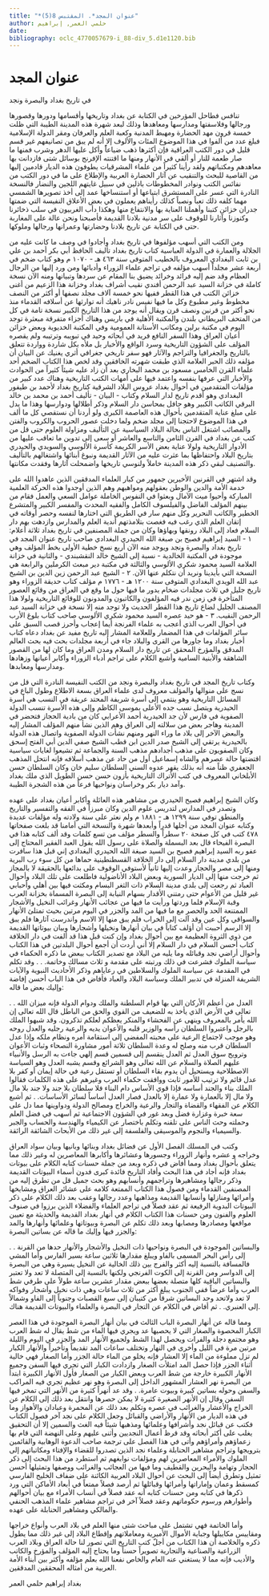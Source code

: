 ```yaml
---
title: "*عنوان المجد*. المقتبس 8(5)"
author: حلمي العمر, إبراهيم
date: 
bibliography: oclc_4770057679-i_88-div_5.d1e1120.bib
---
```




#  عنوان المجد 


 في تاريخ بغداد والبصرة ونجد 

 تنافس فطاحل المؤرخين في الكتابة عن بغداد وتاريخها وأقسامها ودورها وقصورها ورجالها وفلاسفتها ومدارسها ومعاهدها وذلك لبعد شهرة هذه المدينة الطيبة التي ظلت  خمسة  قرون مهد الحضارة ومهبط المدنية وكعبة العلم والعرفان ومقر الدولة الإسلامية فبلغ عدد من ألفوا في هذا الموضوع المئات والألوف إلا أنه لم يبق من تصانيفهم غير قسم قليل في دور الكتب العراقية فإن أكثرها ذهب ضياعاًً وأكل عليها الدهر وشرب فمنها ما صار طعمة للنار أو ألقي في الأنهار ومنها ما اقتنته الإفرنج بوسائل شتى فازدانت بها معاهدهم ومكتباتهم ولقد رأينا كثيراً من علماء المشرقيات يطوفون هذه الديار قادمين إليها من القاصية للبحث والتنقيب عن آثار الحضارة العربية والإطلاع على ما في دور الكتب من نفائس الكتب ونوادر المخطوطات باذلين في سبيل غايتهم اللجين والنضار فالنسخة النادرة التي عسر على المستشرق ابتياعها أو استنساخها عمد إلى أخذ تصويرها الشمسي مهما كلفه ذلك تعباً ونصباً كذلك رأيناهم يعملون في بعض الأعلاق النفيسة التي ضمتها جدران خزائن كتبنا وأهملنا العناية بها والانتفاع منها وهكذا دأب الغربيون في سلب ذخائرنا وكنوزنا وآثارنا للوقوف على سر مدنية بلادنا القديمة فأصبحنا ونحن عالة على المغاربة حتى في الكتابة عن تاريخ بلادنا وحضارتها وعمرانها ورجالها وملوكها. 

 ومن الكتب التي أسهب مؤلفوها في تاريخ بغداد وأجادوا في وصف ما كانت عليه من الجلالة والعمارة في الدولة العباسية كتاب تاريخ بغداد تأليف الحافظ أبي بكر أحمد بن علي بن ثابت البغدادي المعروف بالخطيب المتوفى سنة  ٤٦٣  هـ -  ١٠٧٠  م وهو كتاب ضخم في  أربعة  عشر  مجلداً أسهب مؤلفه في تراجم علماء الزوراء وأدبائها ومن ورد إليها من الرجال العظام وقد ضم إليه فرائد وخرائد يضيق بنا المقام عن سردها وتبيانها ومنه الآن نسخة كاملة في خزانة السيد عبد الرحمن أفندي نقيب أشراف بغداد وخزانة هذا الزعيم من أغنى خزائن الكتب في هذا القطر ففيها نحو  خمسة آلاف  مجلد نصفها أو أكثر من النصف مخطوط وغير مطبوع وكل ما فيها نفيس نادر ناهيك أنه توارثها عن أسلافه القدماء منذ نحو أكثر من قرنين ونصف قرن ويقال أنه يوجد من هذا التاريخ الكبير نسخة تامة في كل   من المتحف البريطاني بلندن والمكتبة الأهلية في باريس وهناك أجزاء متفرقة مبعثرة توجد اليوم في مكتبة برلين ومكاتب الأستانة العمومية وفي المكتبة الخديوية وبعض خزائن أعيان العراق وهذا السفر النافع فريد في أبحاثه وحيد في تبويبه وترتيبه ولم يقصره المؤلف على الشؤون التاريخية وسرد الواقع والأخبار بل ملأه بكل شاردة وواردة تتعلق بالتاريخ والجغرافيا والتراجم والآثار فهو سفر تاريخي جغرافي أثري يغنيك عن البيان أن مؤلفه ذلك الحبر العلامة الذي طبقت شهرته الخافقين وقد لخص هذا الكتاب الضخم  أحد  علماء القرن الخامس مسعود بن محمد البخاري بعد أن زاد عليه شيئاً كثيراً من الحوادث والأخبار التي عرفها بنفسه واعتمد فيها على أمهات الكتب التاريخية وهناك عدد كبير من مؤلفات المتقدمين في أحوال بغداد عروس البلاد الشرقية كتاريخ بغداد لأحمد بن طيفور البغدادي وهو أقدم تاريخ لدار السلام وكتاب - البيان - تأليف أحمد بن محمد بن خالد البرقي الكاتب الكبير وهو حافل بمحاسن دار السلام وذكر أطلالها ودوارسها وهذا ما يدل على مبلغ عناية المتقدمين بأحوال هذه العاصمة الكبرى ولو أردنا أن نستقصي كل ما  ألف  في هذا الموضوع لاحتجنا إلى مجلد ضخم ولما دخلت عصور الحروب والكروب والفتن والمصائب اشتغل الناس بحالة البلاد السياسية عن التأليف ومزاولة العلوم حتى قل من كتب عن بغداد في القرن الثامن والتاسع والعاشر أو سعى إلى تدوين ما تعاقب عليها من الأدوار التاريخية ولولا عناية بعض الأسر الكريمة كأسرة الألوسي والسويدي والحيدري بتاريخ البلاد واحتفاظها بما عثرت عليه من الآثار القديمة ونبوغ أبنائها واشتغالهم بالتأليف والتصنيف لبقي ذكر هذه المدينة خاملاً ولنوسي تاريخها واضمحلت آثارها وفقدت مكانتها. 

 وقد اشتهر في القرنين الأخيرين جمهور من كبار العلماء المدققين الذين عاهدوا الله على خدمة الأمة والدين والوطن بعقولهم ومواهبهم وهم الذين أوجدوا هذه الحركة العلمية المباركة وأحيوا ميت الآمال وبعثوا في النفوس الخاملة عوامل السعي والعمل فقام من بينهم المؤلف الفاضل والفيلسوف الكامل والفقيه المحدث والمفسر الكبير والمتشرع الخطير والكاتب النحرير وكل منهم سار في الطريق التي اختارها لنفسه وحصر أوقاته في إتقان العلم الذي رغب فيه فغصت بتلامذتهم أندية العلم والمدارس وازدهت بهم دار السلام فعاد إلى البلاد رونقها وبهاؤها وكان من جملة المصنفين في تاريخ بغداد  ثلاثة  أعلام:  ١  -   السيد إبراهيم فصيح بن صبغة الله الحيدري البغدادي صاحب تاريخ عنوان المجد في تاريخ بغداد والبصرة ونجد ويوجد منه الآن  أربع  نسخ خطية الأولى بخط المؤلف وهي موجودة في المكتبة الخالدية - نسبة إلى الشيخ خالد النقشبندي - والثانية في خزانة العلامة السيد محمود شكري الألوسي والثالثة في مكتبة دير مبعث الكرملين والرابعة هي النسخة التي بأيدينا ونريد أن نتكلم عنها الآن.  ٢  - الشيخ عبد الرحمن زين الدين بن الشيخ عبد الله الويدي البغدادي المتوفى سنة  ١٢٠٠  هـ -  ١٧٧٦  م مؤلف كتاب حديقة الزوراء وهو تاريخ جليل في  ثلاث  مجلدات ضخام يدور ما فيها حول ما وقع في العراق من وقائع العصور المتأخرة في زمن ندر فيه المؤلفون والكاتبون والمدونون للوقائع التاريخية ولولا هذا المصنف الجليل لضاع تاريخ هذا القطر الحديث ولا توجد منه إلا نسخة في خزانة السيد عبد الرحمن النقيب.  ٣  - هو حيد عصره السيد محمود شكري الألوسي صاحب كتاب بلوغ الأرب في أحوال العرب الذي أعجب به علماء الفرنجة أيما إعجاب وأحرز قصب السبق على سائر المؤلفات في هذا المضمار وللعلامة المشار إليه تاريخ مفيد عن بغداد دعاه كتاب أخبار بغداد وما جاورها من القرى والبلاد جاء في  أربعة  مجلدات بحث فيه بحث العالم المدقق والمؤرخ المحقق عن تاريخ دار السلام ومدن العراق وما كان لها من القصور الشاهقة والأبنية السامية وأشبع الكلام على تراجم أدباء الزوراء وأكابر أعيانها وزهادها ومدارسها ومعابدها. 

 وكتاب تاريخ المجد في تاريخ بغداد والبصرة ونجد من الكتب النفيسة النادرة التي قل من نسج على منوالها والمؤلف معروف لدى علماء العراق بسعة الاطلاع وطول الباع في المسائل التاريخية وهو ينتمي إلى أسرة شريفة المحتد عريقة في النسب هي أسرة الحيدرية ويتصل نسب جده الأعلى بموسى الكاظم وإلى هذه الأسرة تنسب الدولة الصفوية في فارس لأن جد الحيدرية أحمد الأعرابي كان من بادية الحجاز فتحضر في المدينة وهاجر بعض من سلالته إلى العراق وهم الذين نشأ منهم المؤلف المشار إليه والبعض الآخر إلى بلاد ما وراء النهر ومنهم نشأت الدولة الصفوية واتصال هذه الدولة بالحيدرية يرتقي إلى الشيخ صدر الدين ابن قطب الشيخ صفي الدين أبي الفتح إسحق وكان الصفويون على مذهب أجدادهم مذهب السنة والجماعة ثم تشيعوا لغايات سياسية اقتضتها حالة عصرهم والشاه   إسماعيل أول من حاد عن مذهب أسلافه فإنه انتحل المذهب الجعفري ظناً منه أنه بذلك يقهر عدوه السني السلطان سليم خان وكان السلطان حسن الأبلخاني المعروف في كتب الأتراك التاريخية بأزون حسن حسن الطويل الذي ملك بغداد وآمد ديار بكر وخراسان ونواحيها فرعاً من هذه الشجرة الطيبة. 

 وكان الشيخ إبراهيم فصيح الحيدري من مشاهير هذه العائلة وأكابر أعيان بغداد على عهده وتصدر في المدارس لتدريس علوم الدين وكان مبرزاً في الفقه والتفسير والتاريخ والمنطق توفي سنة  ١٢٩٩  هـ -  ١٨٨١  م ولم نعثر على سنة ولادته وله مؤلفات عديدة وكتابه عنوان المجد من أجلها قدراً وأبعدها شهرة والنسخة التي أمامنا قد بلغت صفحاتها  ٤٧٨  كتب في كل صفحة  ٢٠  سطراً والسطر مؤلف من  تسع  كلمات وقد  ألف  كتابه هذا في البصرة الفيحاء قال بعد البسملة والصلاة على رسول الله يقول العبد الفقير المحتاج إلى عفو ربه السيد إبراهيم فصيح بن السيد صبغة الله الحيدري البغدادي إني قبل هذا سافرت من بلدي مدينة دار السلام إلى دار الخلافة القسطنطينية حماها من كل سوء رب البرية ومنها إلى مصر والحجاز وعدت إليها ثانياً لأستوفي الوقوف على بدائعها بالحقيقة لا بالمجاز ثم خرجت منها إلى الديار السورية وبعض البلاد الأناضولية فاطلعت على تلك البلاد وأحوال العباد ثم رجعت إلى بلدي مدينة السلام ذات الثغر البسام ومكثت فيها بين أهلي وأحبابي غير قليل من الأعوام حتى رمتني الأقدار بسهام النيابة إلى البصرة المسماة بخزانة العرب وقبة الإسلام فلما وردتها ورأيت ما فيها من عجائب الأنهار وغرائب النخيل والأشجار الممتنعة الحد والحصر مع ما فيها من المد والجزر في اليوم مرتين بحيث تمتلئ الأنهار والسواقي وكل عين وقد آلت إلى الخراب فلم يبق منها إلا الاسم واندرست آثارها فلم يبق إلا الرسم أحببت أن أؤلف كتاباً في بيان أنهارها ونخيلها وأشجارها وبيان بيوتاتها القديمة من ذوي الثروة العظيمة مع بين أحوال بغداد وإن كنت قبل هذا قد ألفت في دار الخلافة كتاب أحسن السلام في دار السلام إلا أني أردت أن أجمع أحوال البلدتين في هذا الكتاب وأحوال أراضي نجد وقبائله وما يليه من البلاد مع تصدير الكتاب ببعض ما ذكره الحكماء في سياسة الملوك فشرعت في ذلك ورتبته على مقدمة و  ثلاث  مسالك وخاتمة. . . وقد تكلم في المقدمة عن سياسة الملوك والسلاطين في رعاياهم وذكر الأحاديث النبوية   والآيات الشريفة المنزلة في تدبير الملك وسياسة البلاد والعباد فأفاض في هذا الباب أحسن إفاضة وإليك بعض ما قاله: 

 . . العدل من أعظم الأركان التي بها قوام السلطنة والملك ودوام الدولة فإنه ميزان الله تعالى في الأرض الذي يأخذ به للضعيف من القوي والحق من الباطل قال الله تعالى إن الله يأمر بالمعروف وينهى عن الفحشاء والمنكر يعظكم لعلكم تذكرون. وقد شبهوا الملك بالرجل واعتبروا السلطان رأسه والوزير قلبه والأعوان يديه والرعية رجليه والعدل روحه وهو موجب لاجتماع الرعية على محبته المفضي إلى استقامة أمره ونظام ملكه وإذا عدل السلطان قرب منه وصلح له وعدة السلطان  ثلاثة  أمور مشاورة النصحاء وثبات الأعوان وترويج سوق العدل ثم العدل ينقسم إلى قسمين قسم إلهي جاءت به الرسل والأنبياء عليهم الصلاة والسلام عن الله تعالى وهو الشرائع وقسم يشبه العدل وهو السياسة الاصطلاحية ويستحيل أن يدوم بقاء السلطان أو تستقل رعية في حالة إيمان أو كفر بلا عدل قائم ولا ترتيب للأمور ثابت ووافقت حكماء العرب وغيرهم على هذه الكلمات فقالوا الملك بناء والجند أساسه فإذا قوي الأساس دام البناء فلا سلطان بلا جند ولا جند بلا مال ولا مال إلا بالعمارة ولا عمارة إلا بالعدل فصار العدل أساساً لسائر الأساسات. . ثم أشبع الكلام عن الفقهاء والقضاة والتجار والرعية والخراج ومصالح الدولة ودواوينها مما دل على سعة خبرة وغزارة فضل وبعد غور في الشؤون الاجتماعية ثم أسهب في فضل العلم وحملته وحث الناس على تلقنه وتكلم باختصار عن الكيمياء والهندسة والحساب والجبر والسيمياء والنجوم والموسيقى والفلسفة إلى غير ذلك من الأبحاث الشائقة الرائقة. 

 وكتب في المسلك الفصل الأول عن فضائل بغداد وبنائها وبانيها وبيان سواد العراق وخراجه و  عشره  وأنهار الزوراء وجسورها وعشائرها وأكابرها المعاصرين له وغير ذلك مما يتعلق بأحوال بغداد ومما أفاض في ذكره وبعد من جملة حسنات كتابه الكلام على بيوتات بغداد فإنه أجاد في هذا البحث وأفاد التاريخ فائدة كبرى فدون أسماء البيوتات القديمة وذكر رجالها ومشاهيرها وتراجمهم وأنسابهم وهو بحث جميل قل من تطرق إليه من المصنفين القدماء ومن فصول هذا الكتاب الممتعة كلامه على عشائر العراق ومشايخها وأمرائها ومنازلها وأنسابها القديمة ومذاهبها وعدد رجالها وعقب بعد ذلك الكلام على ذكر   البيوتات البدوية الرفيعة ثم عقد فصلاً في تراجم العلماء والفضلاء الذين برزوا في صنوف العلوم والفنون ومن حسنات هذا الكتاب الكلام في أنهار بغداد القديمة والحديثة مع تعيين مواقعها ومصادرها ومصابها وبعد ذلك تكلم عن البصرة وبيوتاتها وعلمائها وأنهارها والمد والجزر فيها وإليك ما قاله عن بساتين البصرة: 

 . . والبساتين الموجودة في البصرة ونواحيها ذات النخيل والأشجار والأنهار حدها من القرنة إلى رأس البحر المسمى بالفاو ويبلغ مقدارها  ثلاثين  ساعة بسير الفارس وأما المشي فالمسافة بالنسبة إليه أكثر والفرج بين ذلك الخالية عن النخيل يسيرة وهي من البصرة إلى الدواسر ومن القرنة إلى الكوت الفرنجي ولكنها بالنسبة إلى المتصلة لا تعد ولا تعتبر والبساتين الباقية كلها متصلة بعضها ببعض مقدار  عشرين  ساعة طولاً على طرفي شط العرب وأما عرضاً ففي الجنوب يبلغ أكثر من  ثلاث  ساعات وهي ذات نخيل وأشجار وفواكه لا تعد ولاتحد وحد البساتين شرقاً من كتيبان إلى  سبع  القصبات وجنوباً إلى الفاو وشمالاً إلى العنبري. . ثم أفاض في الكلام عن التجار في البصرة والعلماء والبيوتات القديمة هناك. 

 ومما قاله عن أنهار البصرة الباب الثالث في بيان أنهار البصرة الموجودة في هذا العصر الكبار المحصوة والصغار التي لا يحصيها عد ويجري فيها الماء من شط يقال له شط العرب وهو مجتمع دجلة والفرات ويحصل لهذا الشط ولجميع الأنهار المد والجزر في اليوم والليلة مرتين مرة في الليل وأخرى في النهار وتختلف ساعات المد تقديماً وتأخيراً والأنهار الكبار لم تزل مملوءة من الماء إلا العشار فإنه يخلو من الماء حالة الجزر وأما الصغار فهي خالية أثناء الجزر فإذا حصل المد امتلأت الصغار وازدادت الكبار التي تجري فيها السفن وجميع الأنهار الكبيرة خارجة من شط العرب وبعض الكبار من الصغار فأول الأنهار الكبيرة ابتدأ من البصرة نهر العشار المشهور الداخل إلى البصرة وهو نهر عظيم تجري فيه المراكب والسفن وحوله بساتين كبيرة وبيوت عامرة. . وقد عد أنهراً كثيرة من الأنهر التي تمخر فيها السفن وقال إن الأنهر الصغيرة كثيرة لا يمكن حصرها وانتقل بعد ذلك إلى الكلام عن الخراج والأعشار والغرائب في عصره وتكلم بعد ذلك عن المحمرة وعبادان والأهواز وما في هذه الديار من الأنهار والأراضي والقبائل وجعل الكلام   على نجد آخر فصول الكتاب فكتب عن قبائل نجد وأشرافها وعلمائها ومذهبها شيئاً فيه الغث والسمين إلا أن التحقيق يغلب على أكثر أبحاثه وقد قرظ أعمال النجديين وأثنى عليهم وعلى النهضة التي قام بها زعماؤهم وأمراؤهم وأتى في هذا الفصل على ترجمة صاحب الدعوة الوهابية والقائمين بترويجها وتراجم مشاهير الحنابلة وعلماء نجد الذين تصدروا للقضاء والإفتاء ومكاتباتهم إلى الملوك والأمراء المعاصرين لهم ومؤلفات نوابغهم ثم استطرد من هذا البحث إلى ذكر الحجاز وتهامة والبحرين والقطيف وما فيها من العجائب والغرائب ووصفها وتمثيلها أحسن تمثيل وتطرق أيضاً إلى البحث عن أحوال البلاد العربية الكائنة على ضفاف الخليج الفارسي كمسقط وعمان وإماراتها وأمرائها وقبائلها ثم أرصد فصلاً ممتعاً في أبعاد الأماكن التي ورد ذكرها في كتابه ومن حسنات كتابه أنه عقد فصلاً في أنساب الأمراء مع بيان أحوالهم وأطوارهم ورسوم حكوماتهم وعقد فصلاً آخر في تراجم مشاهير علماء المذهب الحنفي والمالكي ومشاهير الحنابلة على عهده. 

 وأما الخاتمة فهي تشتمل على مباحث شتى منها العلم في بلاد العرب وأنواع خراجها ومقاييس مكاييلها وجباية الأموال الأميرية ومعاملاتهم وإقطاع البلاد إلى غير ذلك مما يطول ذكره والخلاصة أن هذا الكتاب من أجلّ كتب التاريخ التي تصور لنا حالة العراق وبلاد العرب الزراعية والصناعية والتجارية تصويراً حسناً وما يحتاج إليه المؤلف والمؤرخ والكاتب والأديب فإنه مما لا يستغني عنه العام والخاص نفعنا الله بعلم مؤلفه وأكثر بين أبناء الأمة العربية من أمثاله المحققين المدققين. 

 بغداد  إبراهيم  حلمي  العمر 
